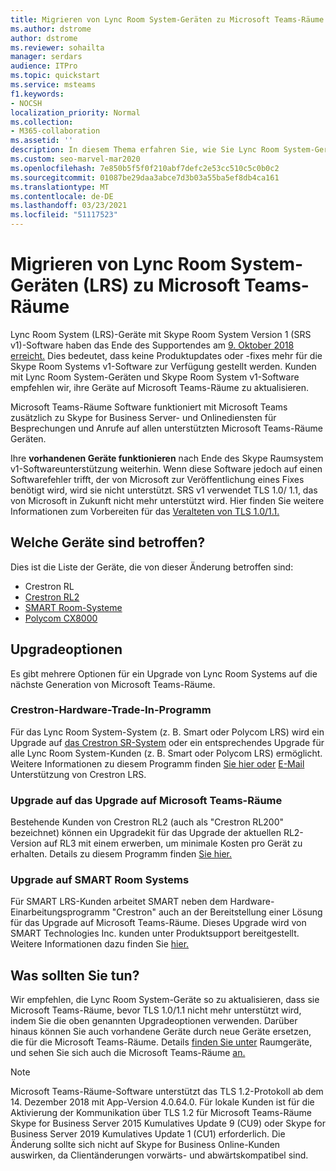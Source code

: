 ```yaml
---
title: Migrieren von Lync Room System-Geräten zu Microsoft Teams-Räume
ms.author: dstrome
author: dstrome
ms.reviewer: sohailta
manager: serdars
audience: ITPro
ms.topic: quickstart
ms.service: msteams
f1.keywords:
- NOCSH
localization_priority: Normal
ms.collection:
- M365-collaboration
ms.assetid: ''
description: In diesem Thema erfahren Sie, wie Sie Lync Room System-Geräte für die Verwendung der Raumsystemsoftware Microsoft Teams-Räume können.
ms.custom: seo-marvel-mar2020
ms.openlocfilehash: 7e850b5f5f0f210abf7defc2e53cc510c5c0b0c2
ms.sourcegitcommit: 01087be29daa3abce7d3b03a55ba5ef8db4ca161
ms.translationtype: MT
ms.contentlocale: de-DE
ms.lasthandoff: 03/23/2021
ms.locfileid: "51117523"
---
```

# <a name="migrate-lync-room-system-lrs-devices-to-microsoft-teams-rooms"></a>Migrieren von Lync Room System-Geräten (LRS) zu Microsoft Teams-Räume

Lync Room System (LRS)-Geräte mit Skype Room System Version 1 (SRS v1)-Software haben das Ende des Supportendes am [9. Oktober 2018 erreicht.](https://support.microsoft.com/help/4043450/products-reaching-end-of-support-for-2018) Dies bedeutet, dass keine Produktupdates oder -fixes mehr für die Skype Room Systems v1-Software zur Verfügung gestellt werden. Kunden mit Lync Room System-Geräten und Skype Room System v1-Software empfehlen wir, ihre Geräte auf Microsoft Teams-Räume zu aktualisieren.

Microsoft Teams-Räume Software funktioniert mit Microsoft Teams zusätzlich zu Skype for Business Server- und Onlinediensten für Besprechungen und Anrufe auf allen unterstützten Microsoft Teams-Räume Geräten.

Ihre **vorhandenen Geräte funktionieren** nach Ende des Skype Raumsystem v1-Softwareunterstützung weiterhin. Wenn diese Software jedoch auf einen Softwarefehler trifft, der von Microsoft zur Veröffentlichung eines Fixes benötigt wird, wird sie nicht unterstützt. SRS v1 verwendet TLS 1.0/ 1.1, das von Microsoft in Zukunft nicht mehr unterstützt wird. Hier finden Sie weitere Informationen zum Vorbereiten für das [Veralteten von TLS 1.0/1.1.](https://techcommunity.microsoft.com/t5/Skype-for-Business-Blog/Preparing-for-TLS-1-0-1-1-Deprecation-O365-Skype-for-Business/bc-p/223608) 

## <a name="which-devices-are-affected"></a>Welche Geräte sind betroffen?

Dies ist die Liste der Geräte, die von dieser Änderung betroffen sind:

- Crestron RL
- [Crestron RL2](https://www.crestron.com/Products/Featured-Solutions/Crestron-RL-2)
- [SMART Room-Systeme](https://support.smarttech.com/en/hardware/room-systems-skype)
- [Polycom CX8000](https://www.polycom.com/products-services/products-for-microsoft/skype-for-business/cx8000.html)

## <a name="upgrade-options"></a>Upgradeoptionen

Es gibt mehrere Optionen für ein Upgrade von Lync Room Systems auf die nächste Generation von Microsoft Teams-Räume.

### <a name="crestron-hardware-trade-in-program"></a>Crestron-Hardware-Trade-In-Programm

Für das Lync Room System-System (z. B. Smart oder Polycom LRS) wird ein Upgrade auf [das Crestron SR-System](https://www.crestron.com/products/featured-solutions/crestron-sr) oder ein entsprechendes Upgrade für alle Lync Room System-Kunden (z. B. Smart oder Polycom LRS) ermöglicht. Weitere Informationen zu diesem Programm finden [Sie hier oder](https://support.crestron.com/app/answers/answer_view/a_id/1000220) <!-- For details, -->[E-Mail](mailto:lrsupgrade@crestron.com) Unterstützung von Crestron LRS.  

### <a name="crestron-rl2-upgrade-to-microsoft-teams-rooms"></a>Upgrade auf das Upgrade auf Microsoft Teams-Räume

Bestehende Kunden von Crestron RL2 (auch als "Crestron RL200" bezeichnet) können ein Upgradekit für das Upgrade der aktuellen RL2-Version auf RL3 mit einem erwerben, um minimale Kosten pro Gerät zu erhalten. Details zu diesem Programm finden [Sie hier.](https://crestron.com/Products/Workspace-Solutions/Unified-Communications/Crestron-RL-2/CCS-UC-250-KIT)

### <a name="smart-room-systems-upgrade"></a>Upgrade auf SMART Room Systems

Für SMART LRS-Kunden arbeitet SMART neben dem Hardware-Einarbeitungsprogramm "Crestron" auch an der Bereitstellung einer Lösung für das Upgrade auf Microsoft Teams-Räume. Dieses Upgrade wird von SMART Technologies Inc. kunden unter Produktsupport bereitgestellt. Weitere Informationen dazu finden Sie [hier.](https://support.smarttech.com/docs/hardware/room-systems-skype/srs-skype-v2/en/about/default.cshtml)


## <a name="what-should-you-do"></a>Was sollten Sie tun?

Wir empfehlen, die Lync Room System-Geräte so zu aktualisieren, dass sie Microsoft Teams-Räume, bevor TLS 1.0/1.1 nicht mehr unterstützt wird, indem Sie die oben genannten Upgradeoptionen verwenden. Darüber hinaus können Sie auch vorhandene Geräte durch neue Geräte ersetzen, die für die Microsoft Teams-Räume. Details [finden Sie unter](https://aka.ms/roomdevices) Raumgeräte, und sehen Sie sich auch die Microsoft Teams-Räume [an.](/skypeforbusiness/plan-your-deployment/clients-and-devices/requirements)  


> [!NOTE]
> Microsoft Teams-Räume-Software unterstützt das TLS 1.2-Protokoll ab dem 14. Dezember 2018 mit App-Version 4.0.64.0. Für lokale Kunden ist für die Aktivierung der Kommunikation über TLS 1.2 für Microsoft Teams-Räume Skype for Business Server 2015 Kumulatives Update 9 (CU9) oder Skype for Business Server 2019 Kumulatives Update 1 (CU1) erforderlich. Die Änderung sollte sich nicht auf Skype for Business Online-Kunden auswirken, da Clientänderungen vorwärts- und abwärtskompatibel sind.